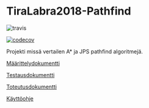 # TiraLabra2018-Pathfind
![travis](https://travis-ci.org/ArkMus/TiraLabra2018-Pathfind.svg?branch=master)

[![codecov](https://codecov.io/gh/ArkMus/TiraLabra2018-Pathfind/branch/master/graph/badge.svg)](https://codecov.io/gh/ArkMus/TiraLabra2018-Pathfind)

Projekti missä vertailen A* ja JPS pathfind algoritmejä.

[Määrittelydokumentti](https://github.com/ArkMus/TiraLabra2018-Pathfind/blob/master/dokumentaatio/m%C3%A4%C3%A4rittelydokumentti.md)

[Testausdokumentti](https://github.com/ArkMus/TiraLabra2018-Pathfind/blob/master/dokumentaatio/Testausdokumentti.md)

[Toteutusdokumentti](https://github.com/ArkMus/TiraLabra2018-Pathfind/blob/master/dokumentaatio/Toteutusdokumentti.md)

[Käyttöohje](https://github.com/ArkMus/TiraLabra2018-Pathfind/blob/master/A*JPS/README.md)

